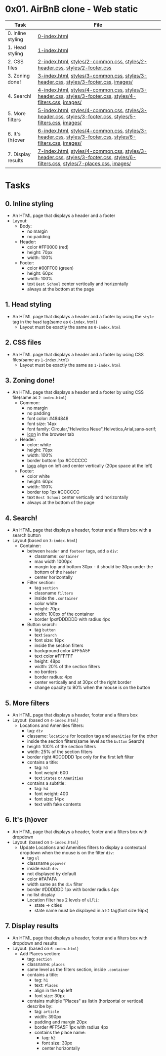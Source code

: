 # 0x01. AirBnB clone - Web static

| Task | File |
| ---- | ---- |
| 0. Inline styling | [0-index.html](./0-index.html) |
| 1. Head styling | [1-index.html](./1-index.html) |
| 2. CSS files | [2-index.html](./2-index.html), [styles/2-common.css](./styles/2-common.css), [styles/2-header.css](./styles/2-header.css), [styles/2-footer.css](./styles/2-footer.css) |
| 3. Zoning done! | [3-index.html](./3-index.html), [styles/3-common.css](./styles/3-common.css), [styles/3-header.css](./styles/3-header.css), [styles/3-footer.css](./styles/3-footer.css), [images/](./images/) |
| 4. Search! | [4-index.html](./4-index.html), [styles/4-common.css](./styles/4-common.css), [styles/3-header.css](./styles/3-header.css), [styles/3-footer.css](./styles/3-footer.css), [styles/4-filters.css](./styles/4-filters.css), [images/](./images/) |
| 5. More filters | [5-index.html](./5-index.html), [styles/4-common.css](./styles/4-common.css), [styles/3-header.css](./styles/3-header.css), [styles/3-footer.css](./styles/3-footer.css), [styles/5-filters.css](./styles/5-filters.css), [images/](./images/) |
| 6. It's (h)over | [6-index.html](./6-index.html), [styles/4-common.css](./styles/4-common.css), [styles/3-header.css](./styles/3-header.css), [styles/3-footer.css](./styles/3-footer.css), [styles/6-filters.css](./styles/6-filters.css), [images/](./images/) |
| 7. Display results | [7-index.html](./7-index.html), [styles/4-common.css](./styles/4-common.css), [styles/3-header.css](./styles/3-header.css), [styles/3-footer.css](./styles/3-footer.css), [styles/6-filters.css](./styles/6-filters.css), [styles/7-places.css](./styles/7-places.css), [images/](./images/) |

# Tasks
## 0. Inline styling
* An HTML page that displays a header and a footer
* Layout:
	* Body:
		* no margin
		* no padding
	* Header:
		* color #FF0000 (red)
		* height: 70px
		* width: 100%
	* Footer:
		* color #00FF00 (green)
		* height: 60px
		* width: 100%
		* text `Best School` center vertically and horizontally
		* always at the bottom at the page
## 1. Head styling
* An HTML page that displays a header and a footer by using the `style` tag in the `head` tag(same as `0-index.html`)
	* Layout must be exactly the same as `0-index.html`
## 2. CSS files
* An HTML page that displays a header and a footer by using CSS files(same as `1-index.html`)
	* Layout must be exactly the same as `1-index.html`
## 3. Zoning done!
* An HTML page that displays a header and a footer by using CSS file(same as `2-index.html`)
	* Common:
		* no margin
		* no padding
		* font color: #484848
		* font size: 14px
		* font family: Circular,"Helvetica Neue",Helvetica,Arial,sans-serif;
		* [icon](./images/icon.png) in the browser tab
	* Header:
		* color: white
		* height: 70px
		* width: 100%
		* border bottom 1px #CCCCCC
		* [logo](./images/logo.png) align on left and center vertically (20px space at the left)
	* Footer:
		* color white
		* height: 60px
		* width: 100%
		* border top 1px #CCCCCC
		* text `Best School` center vertically and horizontally
		* always at the bottom of the page
## 4. Search!
* An HTML page that displays a header, footer and a filters box with a search button
* Layout:(based on `3-index.html`)
	* Container:
		* between `header` and `footeer` tags, add a `div`:
			* classname: `container`
			* max width 1000px
			* margin top and bottom 30px - it should be 30px under the bottom of the `header`
			* center horizontally
		* Filter section:
			* tag `section`
			* classname `filters`
			* inside the `.container`
			* color white
			* height: 70px
			* width: 100px of the container
			* border 1px#DDDDDD with radius 4px
		* Button search:
			* tag `button`
			* text `Search`
			* font size: 18px
			* inside the section filters
			* background color #FF5A5F
			* text color #FFFFFF
			* height: 48px
			* width: 20% of the section filters
			* no borders
			* border radius: 4px
			* center vertically and at 30px of the right border
			* change opacity to 90% when the mouse is on the button
## 5. More filters
* An HTML page that displays a header, footer and a filters box
* Layout: (based on `4-index.html`)
	* Locations and Amenities filters:
		* tag: `div`
		* classame: `locations` for location tag and `amenities` for the other
		* inside the section filters(same level as the `button` Search)
		* height: 100% of the section filters
		* width: 25% of the section filters
		* border right #DDDDDD 1px only for the first left filter
		* contains a title:
			* tag: `h3`
			* font weight: 600
			* text `States` or `Amenities`
		* contains a subtitle:
			* tag: `h4`
			* font weight: 400
			* font size: 14px
			* text with fake contents
## 6. It's (h)over
* An HTML page that displays a header, footer and a filters box with dropdown
* Layout: (based on `5-index.html`)
	* Update Locations and Amenities filters to display a contextual dropdown when the mouse is on the filter `div`:
		* tag `ul`
		* classname `popover`
		* inside each `div`
		* not displayed by default
		* color #FAFAFA
		* width same as the `div` filter
		* border #DDDDDD 1px with border radius 4px
		* no list display
		* Location filter has 2 levels of `ul`/`li`:
			* state -> cities
			* state name must be displayed in a `h2` tag(font size 16px)
## 7. Display results
* An HTML page that displays a header, footer and a filters box with dropdown and results
* Layout: (based on `6-index.html`)
	* Add Places section:
		* tag: `section`
		* classname: `places`
		* same level as the filters section, inside `.container`
		* contains a title:
			* tag: `h1`
			* text: `Places`
			* align in the top left
			* font size: 30px
		* contains multiple "Places" as listin  (horizontal or vertical) describe by:
			* tag: `article`
			* width: 390px
			* padding and margin 20px
			* border #FF5A5F 1px with radius 4px
			* contains the place name:
				* tag: `h2`
				* font size: 30px
				* center horizontally
